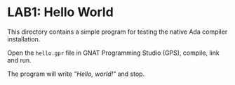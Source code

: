# LAB1: Hello World

This directory contains a simple program for testing the native Ada compiler installation.

Open the `hello.gpr` file in GNAT Programming Studio (GPS), compile, link and run.

The program will write *"Hello, world!"* and stop.
